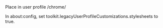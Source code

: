 Place in user profile /chrome/

In about:config, set toolkit.legacyUserProfileCustomizations.stylesheets to true.
